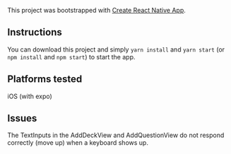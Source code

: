 This project was bootstrapped with [Create React Native App](https://github.com/react-community/create-react-native-app).

## Instructions

You can download this project and simply `yarn install` and `yarn start` (or `npm install` and `npm start`) to start the app.

## Platforms tested

iOS (with expo)

## Issues

The TextInputs in the AddDeckView and AddQuestionView do not respond correctly (move up) when a keyboard shows up.
